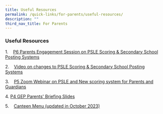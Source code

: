 ```yaml
---
title: Useful Resources
permalink: /quick-links/for-parents/useful-resources/
description: ""
third_nav_title: For Parents
---
```

### Useful Resources
  

1.    [P6 Parents Engagement Session on PSLE Scoring & Secondary School Posting Systems](https://sites.google.com/moe.edu.sg/shpsparentsengagement2023/primary-6)

2.    [Video on changes to PSLE Scoring & Secondary School Posting Systems](https://www.youtube.com/watch?v=vr-9ctEWnaA)

3.    [P5 Zoom Webinar on PSLE and New scoring system for Parents and Guardians](https://sites.google.com/moe.edu.sg/shpsparentsengagement2023/primary-5)

4. [P4 GEP Parents' Briefing Slides](/files/2023%20p4%20gep%20parents'%20briefing%20(website).pdf)

5.    [Canteen Menu (updated in October 2023)](/files/canteen%20menu%20oct%202023.pdf)